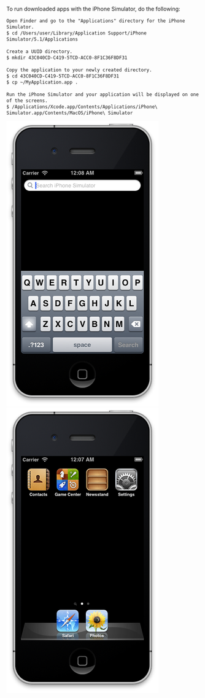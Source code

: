 To run downloaded apps with the iPhone Simulator, do the following:

```
Open Finder and go to the "Applications" directory for the iPhone Simulator.
$ cd /Users/user/Library/Application Support/iPhone Simulator/5.1/Applications

Create a UUID directory.
$ mkdir 43C040CD-C419-5TCD-ACC0-8F1C36F8DF31

Copy the application to your newly created directory.
$ cd 43C040CD-C419-5TCD-ACC0-8F1C36F8DF31
$ cp ~/MyApplication.app .

Run the iPhone Simulator and your application will be displayed on one
of the screens.
$ /Applications/Xcode.app/Contents/Applications/iPhone\ Simulator.app/Contents/MacOS/iPhone\ Simulator
```

<img alt="" src="/img/uploads/2012-09/search-iphone-simulator.png" />

<img alt="" src="/img/uploads/2012-09/iphone-simulator.png" />